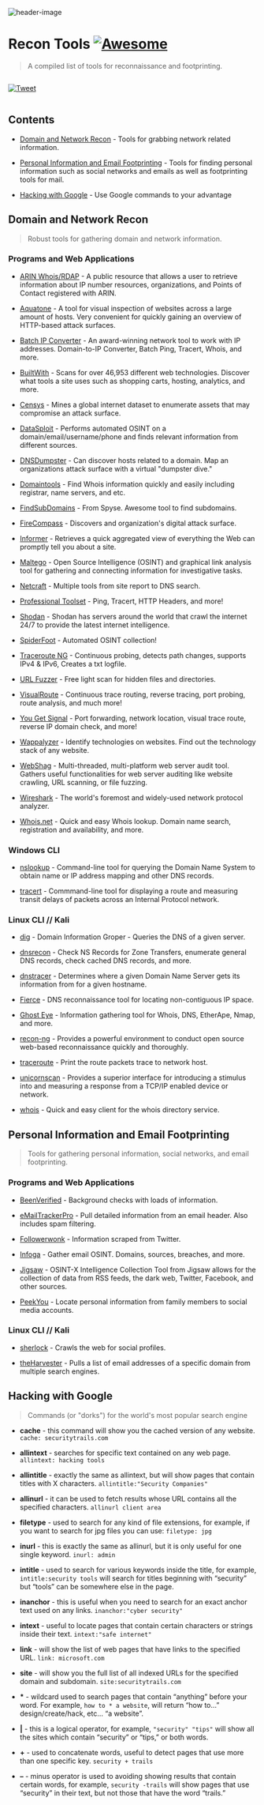 
![header-image](https://github.com/nahberry/Recon-Tools/blob/main/Logo/Recon-Tools.PNG)

# Recon Tools [![Awesome](https://awesome.re/badge-flat2.svg)](https://awesome.re)
 > A compiled list of tools for reconnaissance and footprinting.

<div align="left" style="display:flex;flex-direction:column;">
  <p>
    <a href="https://ctt.ac/cz2om">
      <img alt="Tweet" src="https://img.shields.io/twitter/url?logoColor=%23000&style=social&url=https%3A%2F%2Fctt.ac%2Fcz2om">
    </a>
  </p>
</div>

## Contents

* [Domain and Network Recon](#Domain-and-Network-Recon) - Tools for grabbing network related information.

* [Personal Information and Email Footprinting](#Personal-Information-and-Email-Footprinting) - Tools for finding personal information such as social networks and emails as well as footprinting tools for mail.

* [Hacking with Google](#Hacking-with-Google) - Use Google commands to your advantage

## Domain and Network Recon
> Robust tools for gathering domain and network information.

### Programs and Web Applications

* [ARIN Whois/RDAP](https://arin.net/about/welcom/region) - A public resource that allows a user to retrieve information about IP number resources, organizations, and Points of Contact registered with ARIN.

* [Aquatone](https://github.com/michenriksen/aquatone) - A tool for visual inspection of websites across a large amount of hosts. Very convenient for quickly gaining an overview of HTTP-based attack surfaces.

* [Batch IP Converter](http://sabsoft.com) - An award-winning network tool to work with IP addresses. Domain-to-IP Converter, Batch Ping, Tracert, Whois, and more.

* [BuiltWith](https://builtwith.com) - Scans for over 46,953 different web technologies. Discover what tools a site uses such as shopping carts, hosting, analytics, and more.

* [Censys](https://censys.io) - Mines a global internet dataset to enumerate assets that may compromise an attack surface.

* [DataSploit](https://github.com/DataSploit/datasploit) - Performs automated OSINT on a domain/email/username/phone and finds relevant information from different sources.

* [DNSDumpster](https://dnsdumpster.com) - Can discover hosts related to a domain. Map an organizations attack surface with a virtual "dumpster dive."

* [Domaintools](https://whois.domaintools.com) - Find Whois information quickly and easily including registrar, name servers, and etc.

* [FindSubDomains](https://findsubdomains.com) - From Spyse. Awesome tool to find subdomains.

* [FireCompass](https://firecompass.com) - Discovers and organization's digital attack surface.

* [Informer](https://website.informer.com/) - Retrieves a quick aggregated view of everything the Web can promptly tell you about a site.

* [Maltego](https://maltego.com) - Open Source Intelligence (OSINT) and graphical link analysis tool for gathering and connecting information for investigative tasks.

* [Netcraft](https://netcraft.com) - Multiple tools from site report to DNS search.

* [Professional Toolset](https://network-tools.com) - Ping, Tracert, HTTP Headers, and more!

* [Shodan](https://shodan.io) - Shodan has servers around the world that crawl the internet 24/7 to provide the latest internet intelligence.

* [SpiderFoot](https://www.spiderfoot.net/) - Automated OSINT collection!

* [Traceroute NG](https://solarwinds.com/free-tools/traceroute-ng) - Continuous probing, detects path changes, supports IPv4 & IPv6, Creates a txt logfile.

* [URL Fuzzer](https://pentest-tools.com/website-vulnerability-scanning/discover-hidden-directories-and-files#) - Free light scan for hidden files and directories.

* [VisualRoute](http://www.visualroute.com) - Continuous trace routing, reverse tracing, port probing, route analysis, and much more!

* [You Get Signal](https://yougetsignal.com) - Port forwarding, network location, visual trace route, reverse IP domain check, and more!

* [Wappalyzer](https://www.wappalyzer.com) - Identify technologies on websites. Find out the technology stack of any website.

* [WebShag](https://github.com/wereallfeds/webshag) - Multi-threaded, multi-platform web server audit tool. Gathers useful functionalities for web server auditing like website crawling, URL scanning, or file fuzzing.

* [Wireshark](https://wireshark.org) - The world's foremost and widely-used network protocol analyzer.

* [Whois.net](https://whois.net) - Quick and easy Whois lookup. Domain name search, registration and availability, and more.

### Windows CLI

* [nslookup](https://docs.microsoft.com/en-us/windows-server/administration/windows-commands/nslookup) - Command-line tool for querying the Domain Name System to obtain name or IP address mapping and other DNS records.

* [tracert](https://docs.microsoft.com/en-us/windows-server/administration/windows-commands/tracert) - Commmand-line tool for displaying a route and measuring transit delays of packets across an Internal Protocol network.

### Linux CLI // Kali

* [dig](https://linuxhandbook.com/dig-command/) - Domain Information Groper - Queries the DNS of a given server.

* [dnsrecon](https://tools.kali.org/information-gathering/dnsrecon) - Check NS Records for Zone Transfers, enumerate general DNS records, check cached DNS records, and more.

* [dnstracer](https://tools.kali.org/information-gathering/dnstracer) - Determines where a given Domain Name Server gets its information from for a given hostname.

* [Fierce](https://github.com/mschwager/fierce) - DNS reconnaissance tool for locating non-contiguous IP space.

* [Ghost Eye](https://github.com/BullsEye0/ghost_eye) - Information gathering tool for Whois, DNS, EtherApe, Nmap, and more.

* [recon-ng](https://github.com/lanmaster53/recon-ng) - Provides a powerful environment to conduct open source web-based reconnaissance quickly and thoroughly.

* [traceroute](https://www.commandlinux.com/man-page/man1/traceroute.db.1.html) - Print the route packets trace to network host.

* [unicornscan](https://tools.kali.org/information-gathering/unicornscan) - Provides a superior interface for introducing a stimulus into and measuring a response from a TCP/IP enabled device or network.

* [whois](https://www.commandlinux.com/man-page/man1/whois.1.html) - Quick and easy client for the whois directory service.

## Personal Information and Email Footprinting
> Tools for gathering personal information, social networks, and email footprinting.

### Programs and Web Applications

* [BeenVerified](https://beenverified.com) - Background checks with loads of information.

* [eMailTrackerPro](https://emailtrackerpro.com) - Pull detailed information from an email header. Also includes spam filtering.

* [Followerwonk](https://followerwonk.com) - Information scraped from Twitter.

* [Infoga](https://github.com/m4ll0k/infoga) - Gather email OSINT. Domains, sources, breaches, and more.

* [Jigsaw](https://www.jigsawsecurityenterprise.com/) - OSINT-X Intelligence Collection Tool from Jigsaw allows for the collection of data from RSS feeds, the dark web, Twitter, Facebook, and other sources.

* [PeekYou](https://peekyou.com) - Locate personal information from family members to social media accounts.

### Linux CLI // Kali  

* [sherlock](https://github.com/sherlock-project/sherlock) - Crawls the web for social profiles.

* [theHarvester](https://tools.kali.org/information-gathering/theharvester) - Pulls a list of email addresses of a specific domain from multiple search engines.

## Hacking with Google
> Commands (or "dorks") for the world's most popular search engine

* __cache__ - this command will show you the cached version of any website.
`cache: securitytrails.com`

* __allintext__ - searches for specific text contained on any web page.
`allintext: hacking tools`

* __allintitle__ - exactly the same as allintext, but will show pages that contain titles with X characters.
`allintitle:"Security Companies"`

* __allinurl__ - it can be used to fetch results whose URL contains all the specified characters.
`allinurl client area`

* __filetype__ - used to search for any kind of file extensions, for example, if you want to search for jpg files you can use:
`filetype: jpg`

* __inurl__ - this is exactly the same as allinurl, but it is only useful for one single keyword.
`inurl: admin`

* __intitle__ - used to search for various keywords inside the title, for example,
`intitle:security tools` will search for titles beginning with “security” but “tools” can be somewhere else in the page.

* __inanchor__ - this is useful when you need to search for an exact anchor text used on any links.
`inanchor:"cyber security"`

* __intext__ - useful to locate pages that contain certain characters or strings inside their text.
`intext:"safe internet"`

* __link__ - will show the list of web pages that have links to the specified URL.
`link: microsoft.com`

* __site__ - will show you the full list of all indexed URLs for the specified domain and subdomain.
`site:securitytrails.com`

* __*__ - wildcard used to search pages that contain “anything” before your word.
For example, `how to * a website`, will return “how to…” design/create/hack, etc… “a website”.

* __|__ - this is a logical operator, for example, `"security" "tips"` will show all the sites which contain “security” or “tips,” or both words.

* __+__ - used to concatenate words, useful to detect pages that use more than one specific key.
`security + trails`

* __–__ - minus operator is used to avoiding showing results that contain certain words, for example, `security -trails` will show pages that use “security” in their text, but not those that have the word “trails.”
